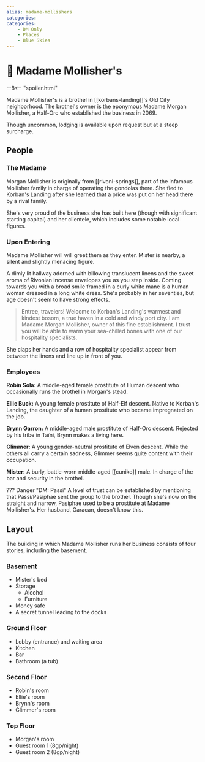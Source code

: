 ```yaml
---
alias: madame-mollishers
categories:
categories:
    - DM Only
    - Places
    - Blue Skies
---
```


# 🔐 Madame Mollisher's

--8<-- "spoiler.html"

Madame Mollisher's is a brothel in [[korbans-landing]]'s Old City neighborhood. The brothel's owner is the eponymous Madame Morgan Mollisher, a Half-Orc who established the business in 2069.

Though uncommon, lodging is available upon request but at a steep surcharge.

## People

### The Madame

Morgan Mollisher is originally from [[rivoni-springs]], part of the infamous Mollisher family in charge of operating the gondolas there. She fled to Korban's Landing after she learned that a price was put on her head there by a rival family.

She's very proud of the business she has built here (though with significant starting capital) and her clientele, which includes some notable local figures.

### Upon Entering

Madame Mollisher will will greet them as they enter. Mister is nearby, a silent and slightly menacing figure.

A dimly lit hallway adorned with billowing translucent linens and the sweet aroma of Rivonian incense envelopes you as you step inside. Coming towards you with a broad smile framed in a curly white mane is a human woman dressed in a long white dress. She's probably in her seventies, but age doesn't seem to have strong effects.

> Entree, travelers! Welcome to Korban's Landing's warmest and kindest bosom, a true haven in a cold and windy port city. I am Madame Morgan Mollisher, owner of this fine establishment. I trust you will be able to warm your sea-chilled bones with one of our hospitality specialists.

She claps her hands and a row of hospitality specialist appear from between the linens and line up in front of you.

### Employees

**Robin Sola:** A middle-aged female prostitute of Human descent who occasionally runs the brothel in Morgan's stead.

**Ellie Buck:** A young female prostitute of Half-Elf descent. Native to Korban's Landing, the daughter of a human prostitute who became impregnated on the job.

**Brynn Garron:** A middle-aged male prostitute of Half-Orc descent. Rejected by his tribe in Taïni, Brynn makes a living here.

**Glimmer:** A young gender-neutral prostitute of Elven descent. While the others all carry a certain sadness, Glimmer seems quite content with their occupation.

**Mister:** A burly, battle-worn middle-aged [[cuniko]] male. In charge of the bar and security in the brothel.

??? Danger "DM: Passi"
    A level of trust can be established by mentioning that Passi/Pasiphae sent the group to the brothel. Though she's now on the straight and narrow, Pasiphae used to be a prostitute at Madame Mollisher's. Her husband, Garacan, doesn't know this.

## Layout

The building in which Madame Mollisher runs her business consists of four stories, including the basement.

### Basement

- Mister's bed
- Storage
  - Alcohol
  - Furniture
- Money safe
- A secret tunnel leading to the docks

### Ground Floor

- Lobby (entrance) and waiting area
- Kitchen
- Bar
- Bathroom (a tub)

### Second Floor

- Robin's room
- Ellie's room
- Brynn's room
- Glimmer's room

### Top Floor

- Morgan's room
- Guest room 1 (8gp/night)
- Guest room 2 (8gp/night)
